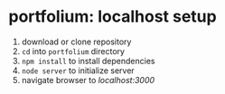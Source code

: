 # portfolium: localhost setup

1. download or clone repository
2. `cd` into `portfolium` directory
3. `npm install` to install dependencies
4. `node server` to initialize server
5. navigate browser to *localhost:3000*
